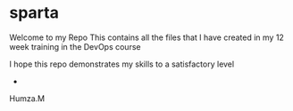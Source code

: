 # sparta
Welcome to my Repo
This contains all the files that I have created in my 12 week training in the DevOps course 

I hope this repo demonstrates my skills to a satisfactory level 

-
Humza.M 
